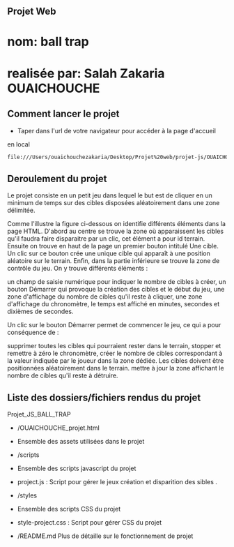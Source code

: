 ## Projet Web
# nom: ball trap
# realisée par: Salah Zakaria OUAICHOUCHE

## Comment lancer le projet
- Taper dans l'url de votre navigateur pour accéder à la page d'accueil

en local
```sh
file:///Users/ouaichouchezakaria/Desktop/Projet%20web/projet-js/OUAICHOUCHE_projet.html
```

## Deroulement du projet

Le projet consiste en un petit jeu dans lequel le but est de cliquer en un minimum de temps sur des cibles disposées aléatoirement dans une zone délimitée.

Comme l'illustre la figure ci-dessous on identifie différents éléments dans la page HTML. D'abord au centre se trouve la zone où apparaissent les cibles qu'il faudra faire disparaitre par un clic, cet élément a pour id terrain. Ensuite on trouve en haut de la page un premier bouton intitulé Une cible. Un clic sur ce bouton crée une unique cible qui apparaît à une position aléatoire sur le terrain. Enfin, dans la partie inférieure se trouve la zone de contrôle du jeu. On y trouve différents éléments :

un champ de saisie numérique pour indiquer le nombre de cibles à créer,
un bouton Démarrer qui provoque la création des cibles et le début du jeu,
une zone d'affichage du nombre de cibles qu'il reste à cliquer,
une zone d'affichage du chronomètre, le temps est affiché en minutes, secondes et dixièmes de secondes.

Un clic sur le bouton Démarrer permet de commencer le jeu, ce qui a pour conséquence de :

supprimer toutes les cibles qui pourraient rester dans le terrain,
stopper et remettre à zéro le chronomètre,
créer le nombre de cibles correspondant à la valeur indiquée par le joueur dans la zone dédiée. Les cibles doivent être positionnées aléatoirement dans le terrain.
mettre à jour la zone affichant le nombre de cibles qu'il reste à détruire.

## Liste des dossiers/fichiers rendus du projet

Projet_JS_BALL_TRAP
- /OUAICHOUCHE_projet.html
- Ensemble des assets utilisées dans le projet

- /scripts
- Ensemble des scripts javascript du projet
- project.js : Script pour gérer le jeux création et disparition des sibles .

- /styles
- Ensemble des scripts CSS du projet
- style-project.css : Script pour gérer CSS du projet


- /README.md Plus de détaille sur le fonctionnement de projet